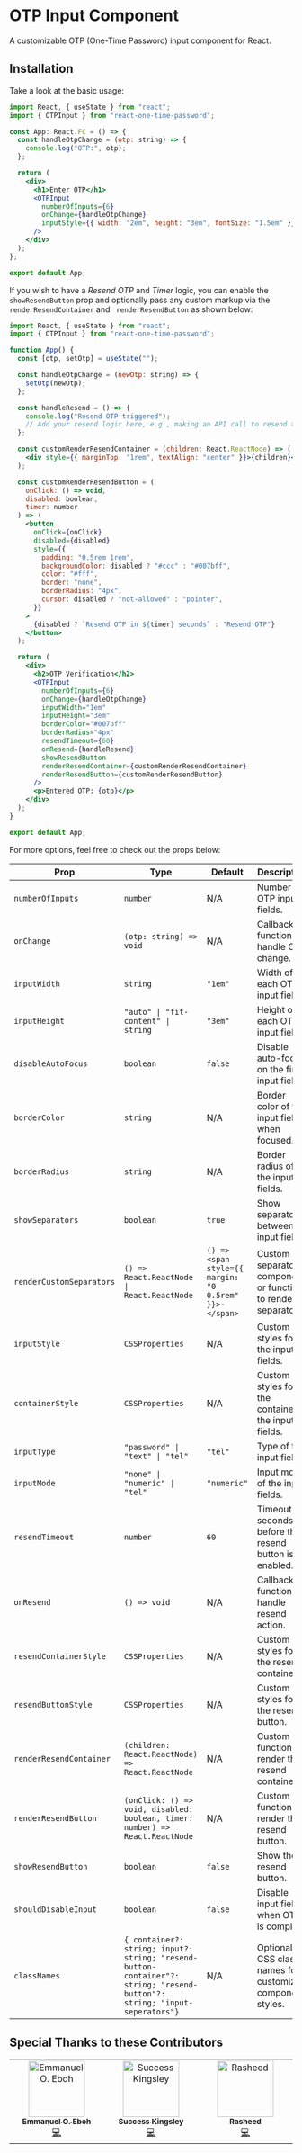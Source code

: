 # OTP Input Component

A customizable OTP (One-Time Password) input component for React.

## Installation

Take a look at the basic usage:

```jsx
import React, { useState } from "react";
import { OTPInput } from "react-one-time-password";

const App: React.FC = () => {
  const handleOtpChange = (otp: string) => {
    console.log("OTP:", otp);
  };

  return (
    <div>
      <h1>Enter OTP</h1>
      <OTPInput
        numberOfInputs={6}
        onChange={handleOtpChange}
        inputStyle={{ width: "2em", height: "3em", fontSize: "1.5em" }} // Custom styles for larger inputs
      />
    </div>
  );
};

export default App;
```

If you wish to have a _Resend OTP_ and _Timer_ logic, you can enable the `showResendButton` prop and optionally pass any custom markup via the `renderResendContainer` and ` renderResendButton` as shown below:

```jsx
import React, { useState } from "react";
import { OTPInput } from "react-one-time-password";

function App() {
  const [otp, setOtp] = useState("");

  const handleOtpChange = (newOtp: string) => {
    setOtp(newOtp);
  };

  const handleResend = () => {
    console.log("Resend OTP triggered");
    // Add your resend logic here, e.g., making an API call to resend the OTP
  };

  const customRenderResendContainer = (children: React.ReactNode) => (
    <div style={{ marginTop: "1rem", textAlign: "center" }}>{children}</div>
  );

  const customRenderResendButton = (
    onClick: () => void,
    disabled: boolean,
    timer: number
  ) => (
    <button
      onClick={onClick}
      disabled={disabled}
      style={{
        padding: "0.5rem 1rem",
        backgroundColor: disabled ? "#ccc" : "#007bff",
        color: "#fff",
        border: "none",
        borderRadius: "4px",
        cursor: disabled ? "not-allowed" : "pointer",
      }}
    >
      {disabled ? `Resend OTP in ${timer} seconds` : "Resend OTP"}
    </button>
  );

  return (
    <div>
      <h2>OTP Verification</h2>
      <OTPInput
        numberOfInputs={6}
        onChange={handleOtpChange}
        inputWidth="1em"
        inputHeight="3em"
        borderColor="#007bff"
        borderRadius="4px"
        resendTimeout={60}
        onResend={handleResend}
        showResendButton
        renderResendContainer={customRenderResendContainer}
        renderResendButton={customRenderResendButton}
      />
      <p>Entered OTP: {otp}</p>
    </div>
  );
}

export default App;
```

For more options, feel free to check out the props below:

| Prop                     | Type                                                                                                                      | Default                                               | Description                                                  |
| ------------------------ | ------------------------------------------------------------------------------------------------------------------------- | ----------------------------------------------------- | ------------------------------------------------------------ |
| `numberOfInputs`         | `number`                                                                                                                  | N/A                                                   | Number of OTP input fields.                                  |
| `onChange`               | `(otp: string) => void`                                                                                                   | N/A                                                   | Callback function to handle OTP change.                      |
| `inputWidth`             | `string`                                                                                                                  | `"1em"`                                               | Width of each OTP input field.                               |
| `inputHeight`            | `"auto" \| "fit-content" \| string`                                                                                       | `"3em"`                                               | Height of each OTP input field.                              |
| `disableAutoFocus`       | `boolean`                                                                                                                 | `false`                                               | Disable auto-focus on the first input field.                 |
| `borderColor`            | `string`                                                                                                                  | N/A                                                   | Border color of the input fields when focused.               |
| `borderRadius`           | `string`                                                                                                                  | N/A                                                   | Border radius of the input fields.                           |
| `showSeparators`         | `boolean`                                                                                                                 | `true`                                                | Show separators between input fields.                        |
| `renderCustomSeparators` | `() => React.ReactNode \| React.ReactNode`                                                                                | `() => <span style={{ margin: "0 0.5rem" }}>-</span>` | Custom separator component or function to render separators. |
| `inputStyle`             | `CSSProperties`                                                                                                           | N/A                                                   | Custom styles for the input fields.                          |
| `containerStyle`         | `CSSProperties`                                                                                                           | N/A                                                   | Custom styles for the container of the input fields.         |
| `inputType`              | `"password" \| "text" \| "tel"`                                                                                           | `"tel"`                                               | Type of the input fields.                                    |
| `inputMode`              | `"none" \| "numeric" \| "tel"`                                                                                            | `"numeric"`                                           | Input mode of the input fields.                              |
| `resendTimeout`          | `number`                                                                                                                  | `60`                                                  | Timeout in seconds before the resend button is enabled.      |
| `onResend`               | `() => void`                                                                                                              | N/A                                                   | Callback function to handle resend action.                   |
| `resendContainerStyle`   | `CSSProperties`                                                                                                           | N/A                                                   | Custom styles for the resend container.                      |
| `resendButtonStyle`      | `CSSProperties`                                                                                                           | N/A                                                   | Custom styles for the resend button.                         |
| `renderResendContainer`  | `(children: React.ReactNode) => React.ReactNode`                                                                          | N/A                                                   | Custom function to render the resend container.              |
| `renderResendButton`     | `(onClick: () => void, disabled: boolean, timer: number) => React.ReactNode`                                              | N/A                                                   | Custom function to render the resend button.                 |
| `showResendButton`       | `boolean`                                                                                                                 | `false`                                               | Show the resend button.                                      |
| `shouldDisableInput`     | `boolean`                                                                                                                 | `false`                                               | Disable input fields when OTP is complete.                   |
| `classNames`             | `{ container?: string; input?: string; "resend-button-container"?: string; "resend-button"?: string; "input-seperators"}` | N/A                                                   | Optional CSS class names for customizing component styles.   

## Special Thanks to these Contributors

<!-- ALL-CONTRIBUTORS-LIST:START - Do not remove or modify this section -->
<!-- prettier-ignore-start -->
<!-- markdownlint-disable -->
<table>
  <tbody>
    <tr>
      <td align="center" valign="top" width="14.28%"><a href="https://github.com/EOEboh"><img src="https://avatars.githubusercontent.com/u/63825997?v=4?s=100" width="100px;" alt="Emmanuel O. Eboh"/><br /><sub><b>Emmanuel O. Eboh</b></sub></a><br /><a href="https://github.com/EOEboh/react-one-time-password/commits?author=EOEboh" title="Code">💻</a></td>
      <td align="center" valign="top" width="14.28%"><a href="https://github.com/xosnrdev"><img src="https://avatars.githubusercontent.com/u/106241330?v=4?s=100" width="100px;" alt="Success Kingsley"/><br /><sub><b>Success Kingsley</b></sub></a><br /><a href="https://github.com/EOEboh/react-one-time-password/commits?author=xosnrdev" title="Code">💻</a></td>
      <td align="center" valign="top" width="14.28%"><a href="https://my-portofiio.vercel.app/"><img src="https://avatars.githubusercontent.com/u/102271199?v=4?s=100" width="100px;" alt="Rasheed"/><br /><sub><b>Rasheed</b></sub></a><br /><a href="https://github.com/EOEboh/react-one-time-password/commits?author=Demandtech" title="Code">💻</a></td>
    </tr>
  </tbody>
</table>

<!-- markdownlint-restore -->
<!-- prettier-ignore-end -->

<!-- ALL-CONTRIBUTORS-LIST:END -->
